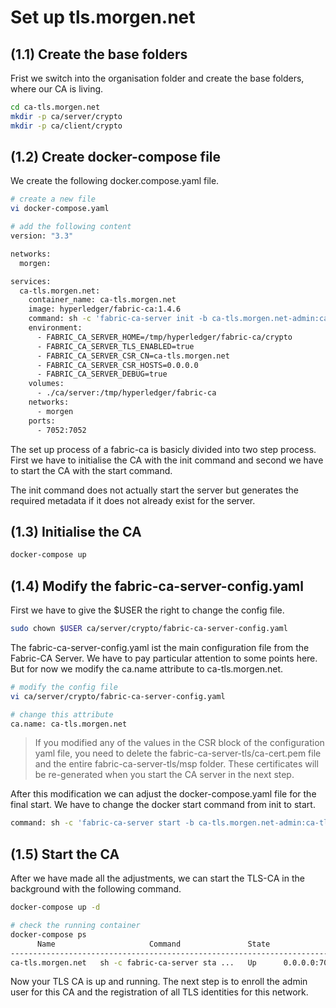 # Set up tls.morgen.net

## (1.1) Create the base folders
Frist we switch into the organisation folder and create the base folders, where our CA is living.
```bash
cd ca-tls.morgen.net
mkdir -p ca/server/crypto
mkdir -p ca/client/crypto
```

## (1.2) Create docker-compose file

We create the following docker.compose.yaml file.

```bash
# create a new file
vi docker-compose.yaml 

# add the following content
version: "3.3"

networks:
  morgen:

services:
  ca-tls.morgen.net:
    container_name: ca-tls.morgen.net
    image: hyperledger/fabric-ca:1.4.6
    command: sh -c 'fabric-ca-server init -b ca-tls.morgen.net-admin:ca-tls.morgen.net-adminpw --port 7052'
    environment:
      - FABRIC_CA_SERVER_HOME=/tmp/hyperledger/fabric-ca/crypto
      - FABRIC_CA_SERVER_TLS_ENABLED=true
      - FABRIC_CA_SERVER_CSR_CN=ca-tls.morgen.net
      - FABRIC_CA_SERVER_CSR_HOSTS=0.0.0.0
      - FABRIC_CA_SERVER_DEBUG=true
    volumes:
      - ./ca/server:/tmp/hyperledger/fabric-ca
    networks:
      - morgen
    ports:
      - 7052:7052
```
The set up process of a fabric-ca is basicly divided into two step process. First we have to initialise the CA with the init command and second we have to start the CA with the start command.

The init command does not actually start the server but generates the required metadata if it does not already exist for the server.


## (1.3) Initialise the CA
```bash
docker-compose up
```

## (1.4) Modify the fabric-ca-server-config.yaml
First we have to give the $USER the right to change the config file.
```bash
sudo chown $USER ca/server/crypto/fabric-ca-server-config.yaml
```
The fabric-ca-server-config.yaml ist the main configuration file from the Fabric-CA Server. We have to pay particular attention to some points here. But for now we modify the ca.name attribute to ca-tls.morgen.net.
```bash
# modify the config file
vi ca/server/crypto/fabric-ca-server-config.yaml

# change this attribute
ca.name: ca-tls.morgen.net
```

>If you modified any of the values in the CSR block of the configuration yaml file,  you need to delete the fabric-ca-server-tls/ca-cert.pem file and the entire fabric-ca-server-tls/msp folder.  These certificates will be re-generated when you start the CA server in the next step.

After this modification we can adjust the docker-compose.yaml file for the final start. We have to change the docker start command from init to start.
```bash
command: sh -c 'fabric-ca-server start -b ca-tls.morgen.net-admin:ca-tls.morgen.net-adminpw --port 7052'
```

## (1.5) Start the CA
After we have made all the adjustments, we can start the TLS-CA in the background with the following command. 
```bash
docker-compose up -d

# check the running container
docker-compose ps
      Name                     Command               State                Ports
---------------------------------------------------------------------------------------------
ca-tls.morgen.net   sh -c fabric-ca-server sta ...   Up      0.0.0.0:7052->7052/tcp, 7054/tcp
```
Now your TLS CA is up and running. The next step is to enroll the admin user for this CA and the registration of all TLS identities for this network.

